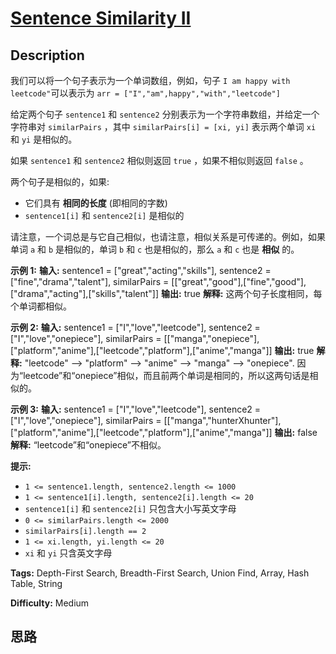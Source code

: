 # [Sentence Similarity II][title]

## Description

我们可以将一个句子表示为一个单词数组，例如，句子 `I am happy with leetcode"`可以表示为 `arr =
["I","am",happy","with","leetcode"]`

给定两个句子 `sentence1` 和 `sentence2` 分别表示为一个字符串数组，并给定一个字符串对 `similarPairs` ，其中
`similarPairs[i] = [xi, yi]` 表示两个单词 `xi` 和 `yi` 是相似的。

如果 `sentence1` 和 `sentence2` 相似则返回 `true` ，如果不相似则返回 `false` 。

两个句子是相似的，如果:

  * 它们具有 **相同的长度** (即相同的字数)
  * `sentence1[i]` 和 `sentence2[i]` 是相似的

请注意，一个词总是与它自己相似，也请注意，相似关系是可传递的。例如，如果单词 `a` 和 `b` 是相似的，单词 `b` 和 `c` 也是相似的，那么
`a` 和 `c` 也是 **相似** 的。



**示例 1:**
            **输入:** sentence1 = ["great","acting","skills"], sentence2 = ["fine","drama","talent"], similarPairs = [["great","good"],["fine","good"],["drama","acting"],["skills","talent"]]    **输出:** true    **解释:** 这两个句子长度相同，每个单词都相似。    

**示例 2:**
            **输入:** sentence1 = ["I","love","leetcode"], sentence2 = ["I","love","onepiece"], similarPairs = [["manga","onepiece"],["platform","anime"],["leetcode","platform"],["anime","manga"]]    **输出:** true    **解释:** "leetcode" --> "platform" --> "anime" --> "manga" --> "onepiece".    因为“leetcode”和“onepiece”相似，而且前两个单词是相同的，所以这两句话是相似的。

**示例 3:**
            **输入:** sentence1 = ["I","love","leetcode"], sentence2 = ["I","love","onepiece"], similarPairs = [["manga","hunterXhunter"],["platform","anime"],["leetcode","platform"],["anime","manga"]]    **输出:** false    **解释:** “leetcode”和“onepiece”不相似。    



**提示:**

  * `1 <= sentence1.length, sentence2.length <= 1000`
  * `1 <= sentence1[i].length, sentence2[i].length <= 20`
  * `sentence1[i]` 和 `sentence2[i]` 只包含大小写英文字母
  * `0 <= similarPairs.length <= 2000`
  * `similarPairs[i].length == 2`
  * `1 <= xi.length, yi.length <= 20`
  * `xi` 和 `yi` 只含英文字母


**Tags:** Depth-First Search, Breadth-First Search, Union Find, Array, Hash Table, String

**Difficulty:** Medium

## 思路

[title]: https://leetcode-cn.com/problems/sentence-similarity-ii
